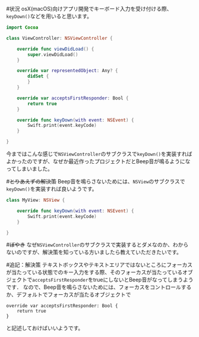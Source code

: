 <!-- title:osX keyDownメソッド実行時にBeep音が鳴るようになった話 -->
#状況
osX(macOS)向けアプリ開発でキーボード入力を受け付ける際、`keyDown()`などを用いると思います。

```swift:sample1.swift
import Cocoa

class ViewController: NSViewController {

	override func viewDidLoad() {
		super.viewDidLoad()
	}

	override var representedObject: Any? {
		didSet {
		}
	}

	override var acceptsFirstResponder: Bool {
		return true
	}

	override func keyDown(with event: NSEvent) {
		Swift.print(event.keyCode)
	}

}
```

今まではこんな感じで`NSViewController`のサブクラスで`keyDown()`を実装すればよかったのですが、なぜか最近作ったプロジェクトだとBeep音が鳴るようになってしまいました。

#~~とりあえずの解決策~~
Beep音を鳴らさないためには、`NSView`のサブクラスで`keyDown()`を実装すれば良いようです。

```swift:sample2.swift
class MyView: NSView {

	override func keyDown(with event: NSEvent) {
		Swift.print(event.keyCode)
	}

}
```

#~~ぼやき~~
なぜ`NSViewController`のサブクラスで実装するとダメなのか、わからないのですが、解決策を知っている方いましたら教えていただきたいです。

#追記：解決策
テキストボックスやテキストエリアではないところにフォーカスが当たっている状態でのキー入力をする際、そのフォーカスが当たっているオブジェクトで`acceptsFirstResponder`をtrueにしないとBeep音がなってしまうようです．
なので、Beep音を鳴らさないためには、フォーカスをコントロールするか、デフォルトでフォーカスが当たるオブジェクトで

```swift:
override var acceptsFirstResponder: Bool {
	return true
}
```

と記述しておけばいいようです。
